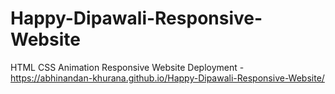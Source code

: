 # Happy-Dipawali-Responsive-Website
HTML CSS Animation Responsive Website
Deployment - https://abhinandan-khurana.github.io/Happy-Dipawali-Responsive-Website/
